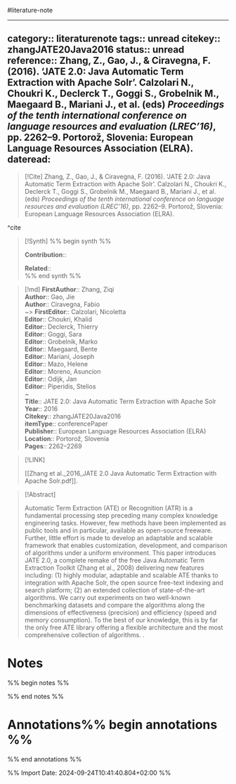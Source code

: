 #literature-note 

---
category:: literaturenote
tags:: unread
citekey:: zhangJATE20Java2016
status:: unread
reference:: Zhang, Z., Gao, J., & Ciravegna, F. (2016). ‘JATE 2.0: Java Automatic Term Extraction with Apache Solr’. Calzolari N., Choukri K., Declerck T., Goggi S., Grobelnik M., Maegaard B., Mariani J., et al. (eds) _Proceedings of the tenth international conference on language resources and evaluation (LREC’16)_, pp. 2262–9. Portorož, Slovenia: European Language Resources Association (ELRA).
dateread:
---

> [!Cite]
> Zhang, Z., Gao, J., & Ciravegna, F. (2016). ‘JATE 2.0: Java Automatic Term Extraction with Apache Solr’. Calzolari N., Choukri K., Declerck T., Goggi S., Grobelnik M., Maegaard B., Mariani J., et al. (eds) _Proceedings of the tenth international conference on language resources and evaluation (LREC’16)_, pp. 2262–9. Portorož, Slovenia: European Language Resources Association (ELRA).

^cite

>[!Synth]
>%% begin synth %%
>
>**Contribution**:: 
>
>**Related**::  
>%% end synth %%

>[!md]
> **FirstAuthor**:: Zhang, Ziqi  
> **Author**:: Gao, Jie  
> **Author**:: Ciravegna, Fabio  
~> **FirstEditor**:: Calzolari, Nicoletta  
> **Editor**:: Choukri, Khalid  
> **Editor**:: Declerck, Thierry  
> **Editor**:: Goggi, Sara  
> **Editor**:: Grobelnik, Marko  
> **Editor**:: Maegaard, Bente  
> **Editor**:: Mariani, Joseph  
> **Editor**:: Mazo, Helene  
> **Editor**:: Moreno, Asuncion  
> **Editor**:: Odijk, Jan  
> **Editor**:: Piperidis, Stelios  
~    
> **Title**:: JATE 2.0: Java Automatic Term Extraction with Apache Solr  
> **Year**:: 2016   
> **Citekey**:: zhangJATE20Java2016  
> **itemType**:: conferencePaper  
> **Publisher**:: European Language Resources Association (ELRA)  
> **Location**:: Portorož, Slovenia   
> **Pages**:: 2262–2269    

> [!LINK] 
>
> [[Zhang et al._2016_JATE 2.0 Java Automatic Term Extraction with Apache Solr.pdf]].

> [!Abstract]
>
> Automatic Term Extraction (ATE) or Recognition (ATR) is a fundamental processing step preceding many complex knowledge engineering tasks. However, few methods have been implemented as public tools and in particular, available as open-source freeware. Further, little effort is made to develop an adaptable and scalable framework that enables customization, development, and comparison of algorithms under a uniform environment. This paper introduces JATE 2.0, a complete remake of the free Java Automatic Term Extraction Toolkit (Zhang et al., 2008) delivering new features including: (1) highly modular, adaptable and scalable ATE thanks to integration with Apache Solr, the open source free-text indexing and search platform; (2) an extended collection of state-of-the-art algorithms. We carry out experiments on two well-known benchmarking datasets and compare the algorithms along the dimensions of effectiveness (precision) and efficiency (speed and memory consumption). To the best of our knowledge, this is by far the only free ATE library offering a flexible architecture and the most comprehensive collection of algorithms.
>.
> 
# Notes

%% begin notes %%

%% end notes %%


# Annotations%% begin annotations %%


%% end annotations %%

%% Import Date: 2024-09-24T10:41:40.804+02:00 %%
